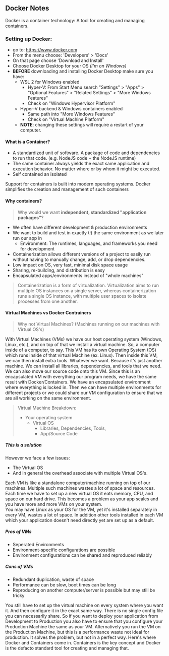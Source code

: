 ## Docker Notes
Docker is a container technology: A tool for creating and managing containers.

### Setting up Docker:
- go to: https://www.docker.com
- From the menu choose: 'Developers' > 'Docs'
- On that page choose 'Download and Install'
- Choose Docker Desktop for your OS *(I'm on Windows)*
- **BEFORE** downloading and installing Docker Desktop make sure you have:
	+ WSL 2 for Windows enabled
		* Hyper-V: From Start Menu search "Settings" > "Apps" > "Optional Features" > "Related Settings" > "More Windows Features"
		* Check on "Windows Hypervisor Platform"
	+ Hyper-V backend & Windows containers enabled
		* Same path into "More Windows Features"
		* Check on "Virtual Machine Platform"
	+ **NOTE**: changing these settings will require a restart of your computer.

#### What is a Container?
- A standardized unit of software. A package of code and dependencies to run that code. (e.g. NodeJS code + the NodeJS runtime)
- The same container always yields the exact same application and execution behavior. No matter where or by whom it might be executed.
- Self contained an isolated

Support for containers is built into modern operating systems. Docker simplifies the creation and management of such containers

#### Why containers?
> Why would we want **independent, standardized "application packages"**?
- We often have different development & production environments
- We want to build and test in exactly (!) the same environment as we later run our app in
	+ Environment: The runtimes, languages, and frameworks you need for development
- Containerization allows different versions of a project to easily run without having to manually change, add, or drop dependencies.
- Low impact on OS, very fast, minimal disk space usage
- Sharing, re-building, and distribution is easy
- Encapsulated apps/environments instead of "whole machines"
> Containerization is a form of virtualization. Virtualization aims to run multiple OS instances on a single server, whereas containerization runs a single OS instance, with multiple user spaces to isolate processes from one another.

#### Virtual Machines vs Docker Contrainers
> Why not Virtual Machines? (Machines running on our machines with Virtual OS's)  

With Virtual Machines (VMs) we have our host operating system (Windows, Linux, etc.), and on top of that we install a virtual machine. So, a computer  inside of a computer, to say. This VM has its own Operating System (OS) which runs inside of that virtual Machine (ex. Linux). Then inside this VM, we can then install extra tools. Whatever we want. Because it's just another machine. We can install all libraries, dependencies, and tools that we need. We can also move our source code onto this VM. Since this is an encapsulated VM with everything our program needs, we have the same result with Docker/Containers. We have an encapsulated environment where everything is locked in. Then we can have multiple environments for different projects or we could share our VM configuration to ensure that we are all working on the same environment.  

> Virtual Machine Breakdown:
>- Your operating system
>	+ Virtual OS
>		+ Libraries, Dependencies, Tools,
>		+ App/Source Code
##### This is a solution
However we face a few issues:  
- The Virtual OS 
- And in general the overhead associate with multiple Virtual OS's. 

Each VM is like a standalone computer/machine running on top of our machines. Multiple such machines wastes a lot of space and resources. Each time we have to set up a new virtual OS it eats memory, CPU, and space on our hard drive. This becomes a problem as your app scales and you have more and more VMs on your system.  
You may have Linux as your OS for the VM, yet it's installed separately in every VM, wastes a lot of space. In addition other tools installed in each VM which your application doesn't need directly yet are set up as a default.
##### Pros of VMs
- Seperated Environments
- Environment-specific configurations are possible
- Environment configurations can be shared and reproduced reliably
##### Cons of VMs
- Redundant duplication, waste of space
- Performance can be slow, boot times can be long
- Reproducing on another computer/server is possible but may still be tricky 

You still have to set up the virtual machine on every system where you want it. And then configure it in the exact same way. There is no single config file you can necessarily share. So if you want to deploy your application from Development to Production you also have to ensure that you configure your Production Machine the same as your VM. Alternatively you run the VM on the Production Machine, but this is a performance waste not ideal for production. It solves the problem, but not in a perfect way. Here's where Docker and Containers come in. Containers is the key concept and Docker is the defacto standard tool for creating and managing that.